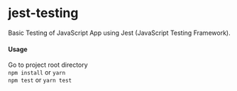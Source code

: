 # jest-testing
 Basic Testing of JavaScript App using Jest (JavaScript Testing Framework).

 #### Usage
 Go to project root directory \
 `npm install` or `yarn` \
 `npm test` or `yarn test`
